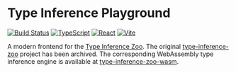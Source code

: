 # Type Inference Playground

[![Build Status](https://github.com/cu1ch3n/type-inference-zoo-frontend/actions/workflows/build.yml/badge.svg)](https://github.com/cu1ch3n/type-inference-zoo-frontend/actions)
[![TypeScript](https://img.shields.io/badge/TypeScript-007ACC?style=flat&logo=typescript&logoColor=white)](https://www.typescriptlang.org/)
[![React](https://img.shields.io/badge/React-20232A?style=flat&logo=react&logoColor=61DAFB)](https://reactjs.org/)
[![Vite](https://img.shields.io/badge/Vite-646CFF?style=flat&logo=vite&logoColor=white)](https://vitejs.dev/)

A modern frontend for the [Type Inference Zoo](https://zoo.cuichen.cc). The original [type-inference-zoo](https://github.com/cu1ch3n/type-inference-zoo) project has been archived. The corresponding WebAssembly type inference engine is available at [type-inference-zoo-wasm](https://github.com/cu1ch3n/type-inference-zoo-wasm).
